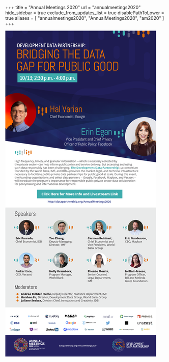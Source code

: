 +++
title = "Annual Meetings 2020"
url = "annualmeetings2020"
hide_sidebar = true
exclude_from_updates_list = true
disablePathToLower = true
aliases = [
    "annualmeetings2020",
    "AnnualMeetings2020",
    "am2020"
]
+++

[![](/events/annualmeetings2020.png)](https://www.imfconnect.org/content/imf/en/annual-meetings/calendar/open/2020/10/13/development_datapartnershipbridgingthedatagapforpublicgood_158127.html?calendarCategory=T2ZmaWNpYWwvQnkgSW52aXRhdGlvbg==.UHJlc3M=.T3Blbg==#showCalDetail)
